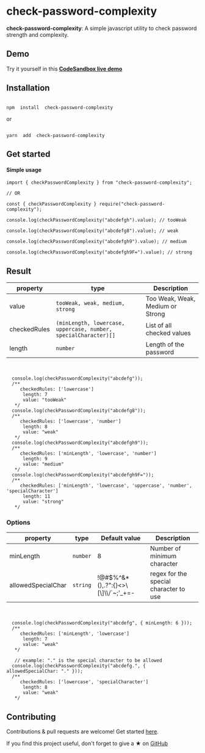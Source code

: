 # check-password-complexity

<p align="center">

<b>check-password-complexity</b>: A simple javascript utility to check password strength and complexity.

</p>

## Demo
Try it yourself in this **[CodeSandbox live demo](https://codesandbox.io/p/github/tiavina-mika/check-password-complexity-demo)**


## Installation

```shell

npm  install  check-password-complexity

```
or
```shell

yarn  add  check-password-complexity
```


## Get started

#### Simple usage

```tsx
import { checkPasswordComplexity } from "check-password-complexity";

// OR

const { checkPasswordComplexity } require("check-password-complexity");

console.log(checkPasswordComplexity("abcdefgh").value); // tooWeak

console.log(checkPasswordComplexity("abcdefg8").value); // weak

console.log(checkPasswordComplexity("abcdefgh9").value); // medium

console.log(checkPasswordComplexity("abcdefgh9F=").value); // strong

```

## Result

|property |type                          | Description |
|----------------|-------------------------------|-----------------------------|
|value|`tooWeak, weak, medium, strong`| Too Weak, Weak, Medium or Strong
|checkedRules|`(minLength, lowercase, uppercase, number, specialCharacter)[]`| List of all checked values
|length|`number`| Length of the password

<br />

```tsx
  console.log(checkPasswordComplexity("abcdefg"));
  /**
     checkedRules: ['lowercase']
      length: 7
      value: "tooWeak"
   */
  console.log(checkPasswordComplexity("abcdefg8"));
  /**
     checkedRules: ['lowercase', 'number']
      length: 8
      value: "weak"
   */
  console.log(checkPasswordComplexity("abcdefgh9"));
  /**
     checkedRules: ['minLength', 'lowercase', 'number']
      length: 9
      value: "medium"
   */
  console.log(checkPasswordComplexity("abcdefgh9F="));
  /**
     checkedRules: ['minLength', 'lowercase', 'uppercase', 'number', 'specialCharacter']
      length: 11
      value: "strong"
   */
```

### Options
|property |type                          | Default value                         | Description |
|----------------|-------------------------------|-----------------------------|-----------------------------|
|minLength|`number`|8| Number of minimum character
|allowedSpecialChar|`string`|!@#$%^&*(),.?\":{}<>\\[\\]\\\\/`~;'_+=-| regex for the special character to use

<br />

```tsx
  console.log(checkPasswordComplexity("abcdefg", { minLength: 6 }));
  /**
     checkedRules: ['minLength', 'lowercase']
      length: 7
      value: "weak"
   */

   // example: "." is the special character to be allowed
  console.log(checkPasswordComplexity("abcdefg.", { allowedSpecialChar: "." }));
  /**
     checkedRules: ['lowercase', 'specialCharacter']
      length: 8
      value: "weak"
   */
```

## Contributing
Contributions & pull requests are welcome!
Get started [here](https://github.com/tiavina-mika/check-password-complexity/blob/main/CONTRIBUTING.md).

If you find this project useful, don't forget to give a ★ on [GitHub](https://github.com/tiavina-mika/check-password-complexity)
